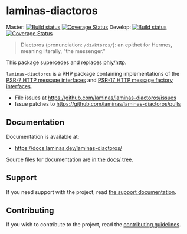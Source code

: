 # laminas-diactoros

Master:
[![Build status][Master image]][Master]
[![Coverage Status][Master coverage image]][Master coverage]
Develop:
[![Build status][Develop image]][Develop]
[![Coverage Status][Develop coverage image]][Develop coverage]

> Diactoros (pronunciation: `/dɪʌktɒrɒs/`): an epithet for Hermes, meaning literally, "the messenger."

This package supercedes and replaces [phly/http](https://github.com/phly/http).

`laminas-diactoros` is a PHP package containing implementations of the
[PSR-7 HTTP message interfaces](https://github.com/php-fig/fig-standards/blob/master/accepted/PSR-7-http-message.md)
and [PSR-17 HTTP message factory interfaces](https://www.php-fig.org/psr/psr-17).

* File issues at https://github.com/laminas/laminas-diactoros/issues
* Issue patches to https://github.com/laminas/laminas-diactoros/pulls

## Documentation

Documentation is available at:

- https://docs.laminas.dev/laminas-diactoros/

Source files for documentation are [in the docs/ tree](docs/).

  [Master]: https://travis-ci.com/laminas/laminas-diactoros
  [Master image]: https://travis-ci.com/laminas/laminas-diactoros.svg?branch=master
  [Master coverage image]: https://img.shields.io/coveralls/laminas/laminas-diactoros/master.svg
  [Master coverage]: https://coveralls.io/r/laminas/laminas-diactoros?branch=master
  [Develop]: https://github.com/laminas/laminas-diactoros/tree/develop
  [Develop image]:  https://travis-ci.com/laminas/laminas-diactoros.svg?branch=develop
  [Develop coverage image]: https://coveralls.io/repos/laminas/laminas-diactoros/badge.svg?branch=develop
  [Develop coverage]: https://coveralls.io/r/laminas/laminas-diactoros?branch=develop

## Support

If you need support with the project, read [the support documentation](SUPPORT.md).
  
## Contributing

If you wish to contribute to the project, read the [contributing guidelines](CONTRIBUTING.md).